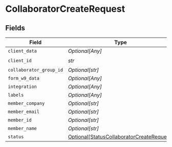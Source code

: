 # CollaboratorCreateRequest


## Fields

| Field                                                                                               | Type                                                                                                | Required                                                                                            | Description                                                                                         |
| --------------------------------------------------------------------------------------------------- | --------------------------------------------------------------------------------------------------- | --------------------------------------------------------------------------------------------------- | --------------------------------------------------------------------------------------------------- |
| `client_data`                                                                                       | *Optional[Any]*                                                                                     | :heavy_minus_sign:                                                                                  | N/A                                                                                                 |
| `client_id`                                                                                         | *str*                                                                                               | :heavy_check_mark:                                                                                  | N/A                                                                                                 |
| `collaborator_group_id`                                                                             | *Optional[str]*                                                                                     | :heavy_minus_sign:                                                                                  | N/A                                                                                                 |
| `form_w9_data`                                                                                      | *Optional[Any]*                                                                                     | :heavy_minus_sign:                                                                                  | N/A                                                                                                 |
| `integration`                                                                                       | *Optional[Any]*                                                                                     | :heavy_minus_sign:                                                                                  | N/A                                                                                                 |
| `labels`                                                                                            | *Optional[Any]*                                                                                     | :heavy_minus_sign:                                                                                  | N/A                                                                                                 |
| `member_company`                                                                                    | *Optional[str]*                                                                                     | :heavy_minus_sign:                                                                                  | N/A                                                                                                 |
| `member_email`                                                                                      | *Optional[str]*                                                                                     | :heavy_minus_sign:                                                                                  | N/A                                                                                                 |
| `member_id`                                                                                         | *Optional[str]*                                                                                     | :heavy_minus_sign:                                                                                  | N/A                                                                                                 |
| `member_name`                                                                                       | *Optional[str]*                                                                                     | :heavy_minus_sign:                                                                                  | N/A                                                                                                 |
| `status`                                                                                            | [Optional[StatusCollaboratorCreateRequest]](../../models/shared/statuscollaboratorcreaterequest.md) | :heavy_minus_sign:                                                                                  | N/A                                                                                                 |